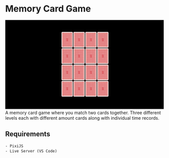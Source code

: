 # Memory Card Game
![Alt text](readme_assets/readme_screenshot.png "Gameplay of the Memory Card Game")
A memory card game where you match two cards together. Three different levels each with different amount cards along with individual time records.
## Requirements
    - PixiJS
    - Live Server (VS Code)
